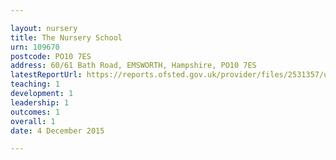 ```yaml
---

layout: nursery
title: The Nursery School
urn: 109670
postcode: PO10 7ES
address: 60/61 Bath Road, EMSWORTH, Hampshire, PO10 7ES
latestReportUrl: https://reports.ofsted.gov.uk/provider/files/2531357/urn/109670.pdf
teaching: 1
development: 1
leadership: 1
outcomes: 1
overall: 1
date: 4 December 2015

---
```

